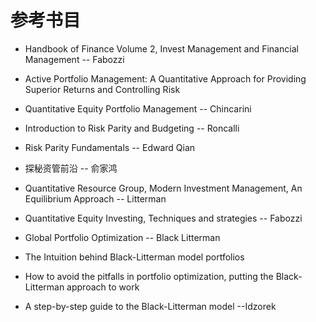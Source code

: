 # 参考书目

- Handbook of Finance Volume 2, Invest Management and Financial Management -- Fabozzi
- Active Portfolio Management: A Quantitative Approach for Providing Superior Returns and Controlling Risk
- Quantitative Equity Portfolio Management -- Chincarini
- Introduction to Risk Parity and Budgeting -- Roncalli
- Risk Parity Fundamentals -- Edward Qian 
- 探秘资管前沿 -- 俞家鸿

- Quantitative Resource Group, Modern Investment Management, An Equilibrium Approach -- Litterman
- Quantitative Equity Investing, Techniques and strategies -- Fabozzi
- Global Portfolio Optimization -- Black Litterman
- The Intuition behind Black-Litterman model portfolios
- How to avoid the pitfalls in portfolio optimization, putting the Black-Litterman approach to work
- A step-by-step guide to the Black-Litterman model --Idzorek

